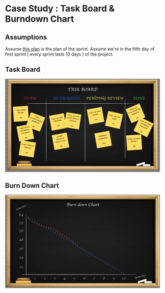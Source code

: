 # Case Study : Task Board & Burndown Chart

## Assumptions

Assume [this plan](https://github.com/KarimTawfik17/Sprints-Tasks/tree/S_AGILE_02__Conduct_Sprint_Planning/S_AGILE_02:%20Conduct%20Sprint%20Planning) is the plan of the sprint.
Assume we're in the fifth day of first sprint ( every sprint lasts 10 days ) of the project.

## Task Board

![Task Board](./task%20board.png "Task Board")

## Burn Down Chart

![Burn Down Chart](./burn%20down.png "Burn Down Chart")
